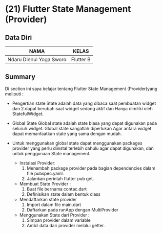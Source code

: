 # (21) Flutter State Management (Provider)

## Data Diri

| NAMA |  KELAS
|--|--|
| Ndaru Dienul Yoga Sworo  |  Flutter B

## Summary

Di section ini saya belajar tentang Flutter State Management (Provider)yang meliputi :

- Pengertian state
  State adalah data yang dibaca saat pembuatan widget dan 2.dapat berubah saat widget sedang aktif dan Hanya dimiliki oleh StatefulWidget.

- Global State
  Global state adalah state biasa yang dapat digunakan pada seluruh widget. Global state sangatlah diperlukan Agar antara widget dapat memanfaatkan state yang sama dengan mudah.

- Untuk menggunakan global state dapat menggunakan packages provider yang perlu diinstal terlebih dahulu agar dapat digunakan, dan untuk penggunaan State management.
  - Instalasi Provider:
    1. Menambah package provider pada bagian dependencies dalam file pubspec.yaml.
    2. Jalankan perintah flutter pub get.
  - Membuat State Provider :
    1. Buat file bernama contac.dart
    2. Definisikan state dalam bentuk class
  - Mendaftarkan state provider
    1. Import dalam file main.dart
    2. Daftarkan pada runApp dengan MultiProvider
  - Menggunakan State dari Provider :
    1. Simpan provider dalam variable
    2. Ambil data dari provider melalui getter.
